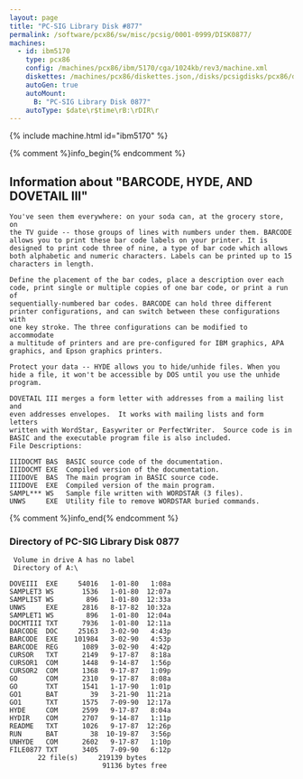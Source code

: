 ```yaml
---
layout: page
title: "PC-SIG Library Disk #877"
permalink: /software/pcx86/sw/misc/pcsig/0001-0999/DISK0877/
machines:
  - id: ibm5170
    type: pcx86
    config: /machines/pcx86/ibm/5170/cga/1024kb/rev3/machine.xml
    diskettes: /machines/pcx86/diskettes.json,/disks/pcsigdisks/pcx86/diskettes.json
    autoGen: true
    autoMount:
      B: "PC-SIG Library Disk 0877"
    autoType: $date\r$time\rB:\rDIR\r
---
```


{% include machine.html id="ibm5170" %}

{% comment %}info_begin{% endcomment %}

## Information about "BARCODE, HYDE, AND DOVETAIL III"

    You've seen them everywhere: on your soda can, at the grocery store, on
    the TV guide -- those groups of lines with numbers under them. BARCODE
    allows you to print these bar code labels on your printer. It is
    designed to print code three of nine, a type of bar code which allows
    both alphabetic and numeric characters. Labels can be printed up to 15
    characters in length.
    
    Define the placement of the bar codes, place a description over each
    code, print single or multiple copies of one bar code, or print a run of
    sequentially-numbered bar codes. BARCODE can hold three different
    printer configurations, and can switch between these configurations with
    one key stroke. The three configurations can be modified to accommodate
    a multitude of printers and are pre-configured for IBM graphics, APA
    graphics, and Epson graphics printers.
    
    Protect your data -- HYDE allows you to hide/unhide files. When you
    hide a file, it won't be accessible by DOS until you use the unhide
    program.
    
    DOVETAIL III merges a form letter with addresses from a mailing list and
    even addresses envelopes.  It works with mailing lists and form letters
    written with WordStar, Easywriter or PerfectWriter.  Source code is in
    BASIC and the executable program file is also included.
    File Descriptions:
    
    IIIDOCMT BAS  BASIC source code of the documentation.
    IIIDOCMT EXE  Compiled version of the documentation.
    IIIDOVE  BAS  The main program in BASIC source code.
    IIIDOVE  EXE  Compiled version of the main program.
    SAMPL*** WS   Sample file written with WORDSTAR (3 files).
    UNWS     EXE  Utility file to remove WORDSTAR buried commands.
{% comment %}info_end{% endcomment %}


### Directory of PC-SIG Library Disk 0877

     Volume in drive A has no label
     Directory of A:\

    DOVEIII  EXE     54016   1-01-80   1:08a
    SAMPLET3 WS       1536   1-01-80  12:07a
    SAMPLIST WS        896   1-01-80  12:33a
    UNWS     EXE      2816   8-17-82  10:32a
    SAMPLET1 WS        896   1-01-80  12:04a
    DOCMTIII TXT      7936   1-01-80  12:11a
    BARCODE  DOC     25163   3-02-90   4:43p
    BARCODE  EXE    101984   3-02-90   4:53p
    BARCODE  REG      1089   3-02-90   4:42p
    CURSOR   TXT      2149   9-17-87   8:18a
    CURSOR1  COM      1448   9-14-87   1:56p
    CURSOR2  COM      1368   9-17-87   1:09p
    GO       COM      2310   9-17-87   8:08a
    GO       TXT      1541   1-17-90   1:01p
    GO1      BAT        39   3-21-90  11:21a
    GO1      TXT      1575   7-09-90  12:17a
    HYDE     COM      2599   9-17-87   8:04a
    HYDIR    COM      2707   9-14-87   1:11p
    README   TXT      1026   9-17-87  12:26p
    RUN      BAT        38  10-19-87   3:56p
    UNHYDE   COM      2602   9-17-87   1:10p
    FILE0877 TXT      3405   7-09-90   6:12p
           22 file(s)     219139 bytes
                           91136 bytes free
